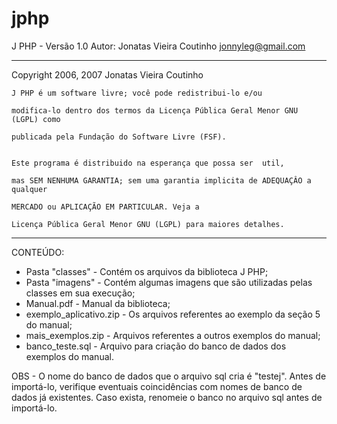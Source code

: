 # jphp
J PHP - Versão 1.0
Autor: Jonatas Vieira Coutinho
		jonnyleg@gmail.com
*******************************************************************************
 Copyright 2006, 2007 Jonatas Vieira Coutinho

    J PHP é um software livre; você pode redistribui-lo e/ou

    modifica-lo dentro dos termos da Licença Pública Geral Menor GNU (LGPL) como

    publicada pela Fundação do Software Livre (FSF).


    Este programa é distribuido na esperança que possa ser  util,

    mas SEM NENHUMA GARANTIA; sem uma garantia implicita de ADEQUAÇÂO a qualquer

    MERCADO ou APLICAÇÃO EM PARTICULAR. Veja a

    Licença Pública Geral Menor GNU (LGPL) para maiores detalhes.

*******************************************************************************


CONTEÚDO:

- Pasta "classes" - Contém os arquivos da biblioteca J PHP;
- Pasta "imagens" - Contém algumas imagens que são utilizadas pelas classes em sua execução;
- Manual.pdf - Manual da biblioteca;
- exemplo_aplicativo.zip - Os arquivos referentes ao exemplo da seção 5 do manual;
- mais_exemplos.zip - Arquivos referentes a outros exemplos do manual;
- banco_teste.sql - Arquivo para criação do banco de dados dos exemplos do manual.

OBS - O nome do banco de dados que o arquivo sql cria é "testej". Antes de importá-lo, verifique eventuais coincidências com nomes
de banco de dados já existentes. Caso exista, renomeie o banco no arquivo sql antes de importá-lo.
